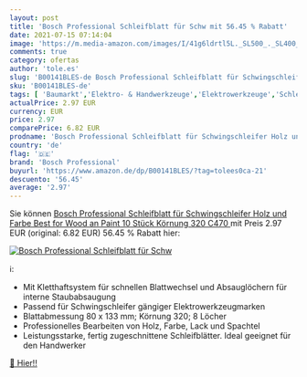 ```yaml
---
layout: post
title: 'Bosch Professional Schleifblatt für Schw mit 56.45 % Rabatt'
date: 2021-07-15 07:14:04
image: 'https://m.media-amazon.com/images/I/41g6ldrtl5L._SL500_._SL400_.jpg'
comments: true
category: ofertas
author: 'tole.es'
slug: 'B00141BLES-de Bosch Professional Schleifblatt für Schwingschleifer Holz...'
sku: 'B00141BLES-de'
tags: [ 'Baumarkt','Elektro- & Handwerkzeuge','Elektrowerkzeuge','Schleifblätter','Schleifgeräte-Zubehör','Schleifmaschinen','Zubehör für Elektrowerkzeuge','bosch professional', ]
actualPrice: 2.97 EUR
currency: EUR
price: 2.97
comparePrice: 6.82 EUR
prodname: 'Bosch Professional Schleifblatt für Schwingschleifer Holz und Farbe Best for Wood an Paint  10 Stück  Körnung 320  C470 '
country: 'de'
flag: '🇩🇪'
brand: 'Bosch Professional'
buyurl: 'https://www.amazon.de/dp/B00141BLES/?tag=tolees0ca-21'
descuento: '56.45'
average: '2.97'
---
```


Sie können [Bosch Professional Schleifblatt für Schwingschleifer Holz und Farbe Best for Wood an Paint  10 Stück  Körnung 320  C470 ](https://www.amazon.de/dp/B00141BLES/?tag=tolees0ca-21) mit Preis 2.97 EUR (original: 6.82 EUR) 56.45 % Rabatt hier:

[![Bosch Professional Schleifblatt für Schw](https://m.media-amazon.com/images/I/41g6ldrtl5L._SL500_._SL400_.jpg)](https://www.amazon.de/dp/B00141BLES/?tag=tolees0ca-21)

ℹ️:

- Mit Kletthaftsystem für schnellen Blattwechsel und Absauglöchern für interne Staubabsaugung
- Passend für Schwingschleifer gängiger Elektrowerkzeugmarken
- Blattabmessung 80 x 133 mm; Körnung 320; 8 Löcher
- Professionelles Bearbeiten von Holz, Farbe, Lack und Spachtel
- Leistungsstarke, fertig zugeschnittene Schleifblätter. Ideal geeignet für den Handwerker

[🛒 Hier!!](https://www.amazon.de/dp/B00141BLES/?tag=tolees0ca-21)
